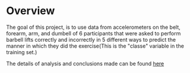 # Overview

The goal of this project, is to use data from accelerometers on the belt, forearm, arm, and dumbell of 6 participants that were asked to perform barbell lifts correctly and incorrectly in 5 different ways to predict the manner in which they did the exercise(This is the "classe" variable in the training set.)

The details of analysis and conclusions made can be found [here](https://sherrypha.github.io/Practical-Machine-Learning/Prediction_Assignment.html)
